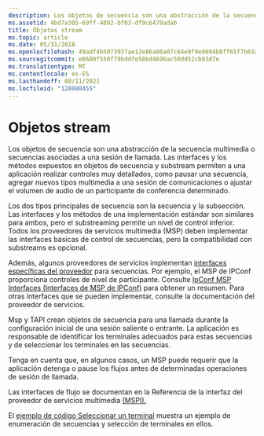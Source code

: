 ```yaml
---
description: Los objetos de secuencia son una abstracción de la secuencia multimedia o secuencias asociadas a una sesión de llamada.
ms.assetid: 4bd7a305-69ff-4892-bf03-df9c6479adab
title: Objetos stream
ms.topic: article
ms.date: 05/31/2018
ms.openlocfilehash: 49adf4b5073937ae12e86a60a07c64e9f9e9694b8ff65f7b03a49ed3af9fe805
ms.sourcegitcommit: e6600f550f79bddfe58bd4696ac50dd52cb03d7e
ms.translationtype: MT
ms.contentlocale: es-ES
ms.lasthandoff: 08/11/2021
ms.locfileid: "120080455"
---
```

# <a name="stream-objects"></a>Objetos stream

Los objetos de secuencia son una abstracción de la secuencia multimedia o secuencias asociadas a una sesión de llamada. Las interfaces y los métodos expuestos en objetos de secuencia y substream permiten a una aplicación realizar controles muy detallados, como pausar una secuencia, agregar nuevos tipos multimedia a una sesión de comunicaciones o ajustar el volumen de audio de un participante de conferencia determinado.

Los dos tipos principales de secuencia son la secuencia y la subsección. Las interfaces y los métodos de una implementación estándar son similares para ambos, pero el substreaming permite un nivel de control inferior. Todos los proveedores de servicios multimedia (MSP) deben implementar las interfaces básicas de control de secuencias, pero la compatibilidad con substreams es opcional.

Además, algunos proveedores de servicios implementan [interfaces específicas del proveedor](provider-specific-interfaces.md) para secuencias. Por ejemplo, el MSP de IPConf proporciona controles de nivel de participante. Consulte [IpConf MSP Interfaces (Interfaces de MSP de IPConf)](ipconf-msp-interfaces.md) para obtener un resumen. Para otras interfaces que se pueden implementar, consulte la documentación del proveedor de servicios.

Msp y TAPI crean objetos de secuencia para una llamada durante la configuración inicial de una sesión saliente o entrante. La aplicación es responsable de identificar los terminales adecuados para estas secuencias y de seleccionar los terminales en las secuencias.

Tenga en cuenta que, en algunos casos, un MSP puede requerir que la aplicación detenga o pause los flujos antes de determinadas operaciones de sesión de llamada.

Las interfaces de flujo se documentan en la Referencia de la interfaz del proveedor de servicios multimedia [(MSPI).](media-service-provider-interface-mspi-reference.md)

El [ejemplo de código Seleccionar un terminal](select-a-terminal.md) muestra un ejemplo de enumeración de secuencias y selección de terminales en ellos.

 

 



